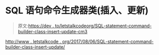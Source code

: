 # SQL 语句命令生成器类(插入、更新)

> 原文:[https://dev . to/letstalkcodeorg/SQL-statement-command-builder-class-insert-update-cm3](https://dev.to/letstalkcodeorg/sql-statement-command-builder-class-insert-update-cm3)

[http://www . letstalkcode . org/2017/08/06/SQL-statement-command-builder-class-insert-update/](http://www.letstalkcode.org/2017/08/06/sql-statement-command-builder-class-insert-update/)
